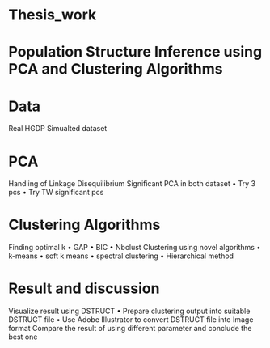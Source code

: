 # Thesis_work
# Population Structure Inference using PCA and Clustering Algorithms
# Data
Real HGDP
Simualted dataset
# PCA
Handling of Linkage Disequilibrium
Significant PCA in both dataset
•	Try 3 pcs
•	Try TW significant pcs 
# Clustering Algorithms
Finding optimal k
•	GAP
•	BIC
•	Nbclust
Clustering using novel algorithms
•	k-means
•	soft k means
•	spectral clustering
•	Hierarchical method
# Result and discussion
Visualize result using DSTRUCT 
•	Prepare clustering output into suitable DSTRUCT file
•	Use Adobe Illustrator to convert DSTRUCT file into Image format
Compare the result of using different parameter and conclude the best one
